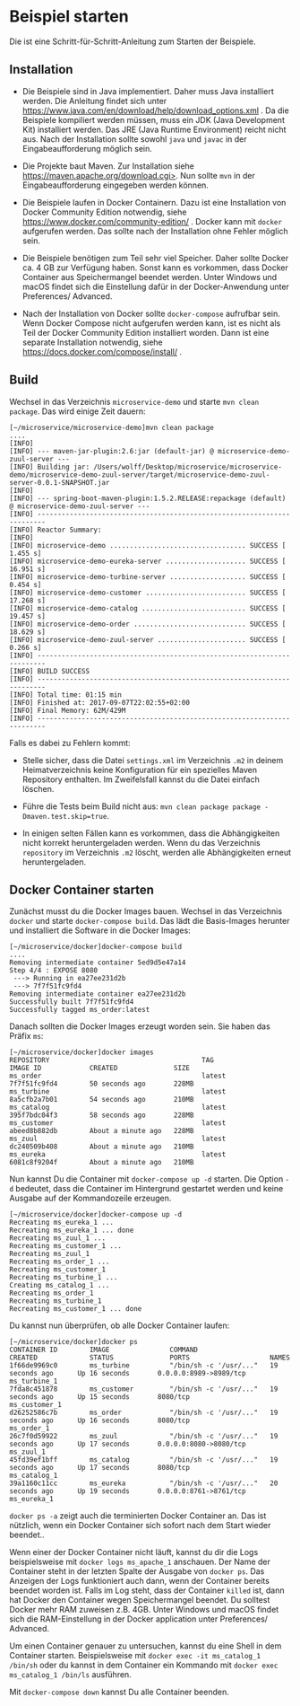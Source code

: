 # Beispiel starten

Die ist eine Schritt-für-Schritt-Anleitung zum Starten der Beispiele.

## Installation

* Die Beispiele sind in Java implementiert. Daher muss Java
  installiert werden. Die Anleitung findet sich unter
  https://www.java.com/en/download/help/download_options.xml . Da die
  Beispiele kompiliert werden müssen, muss ein JDK (Java Development
  Kit) installiert werden. Das JRE (Java Runtime Environment) reicht
  nicht aus. Nach der Installation sollte sowohl `java` und `javac` in
  der Eingabeaufforderung möglich sein.

* Die Projekte baut Maven. Zur Installation siehe
  https://maven.apache.org/download.cgi>. Nun sollte `mvn` in der
  Eingabeaufforderung eingegeben werden können.

* Die Beispiele laufen in Docker Containern. Dazu ist eine
  Installation von Docker Community Edition notwendig, siehe
  https://www.docker.com/community-edition/ . Docker kann mit
  `docker` aufgerufen werden. Das sollte nach der Installation ohne
  Fehler möglich sein.

* Die Beispiele benötigen zum Teil sehr viel Speicher. Daher sollte
  Docker ca. 4 GB zur Verfügung haben. Sonst kann es vorkommen, dass
  Docker Container aus Speichermangel beendet werden. Unter Windows
  und macOS findet sich die Einstellung dafür in der Docker-Anwendung
  unter Preferences/ Advanced.

* Nach der Installation von Docker sollte `docker-compose` aufrufbar
  sein. Wenn Docker Compose nicht aufgerufen werden kann, ist es nicht
  als Teil der Docker Community Edition installiert worden. Dann ist
  eine separate Installation notwendig, siehe
  https://docs.docker.com/compose/install/ .

## Build

Wechsel in das Verzeichnis `microservice-demo` und starte `mvn clean
package`. Das wird einige Zeit dauern:

```
[~/microservice/microservice-demo]mvn clean package
....
[INFO] 
[INFO] --- maven-jar-plugin:2.6:jar (default-jar) @ microservice-demo-zuul-server ---
[INFO] Building jar: /Users/wolff/Desktop/microservice/microservice-demo/microservice-demo-zuul-server/target/microservice-demo-zuul-server-0.0.1-SNAPSHOT.jar
[INFO] 
[INFO] --- spring-boot-maven-plugin:1.5.2.RELEASE:repackage (default) @ microservice-demo-zuul-server ---
[INFO] ------------------------------------------------------------------------
[INFO] Reactor Summary:
[INFO] 
[INFO] microservice-demo .................................. SUCCESS [  1.455 s]
[INFO] microservice-demo-eureka-server .................... SUCCESS [ 16.951 s]
[INFO] microservice-demo-turbine-server ................... SUCCESS [  0.454 s]
[INFO] microservice-demo-customer ......................... SUCCESS [ 17.268 s]
[INFO] microservice-demo-catalog .......................... SUCCESS [ 19.457 s]
[INFO] microservice-demo-order ............................ SUCCESS [ 18.629 s]
[INFO] microservice-demo-zuul-server ...................... SUCCESS [  0.266 s]
[INFO] ------------------------------------------------------------------------
[INFO] BUILD SUCCESS
[INFO] ------------------------------------------------------------------------
[INFO] Total time: 01:15 min
[INFO] Finished at: 2017-09-07T22:02:55+02:00
[INFO] Final Memory: 62M/429M
[INFO] ------------------------------------------------------------------------
```

Falls es dabei zu Fehlern kommt:

* Stelle sicher, dass die Datei `settings.xml` im Verzeichnis  `.m2`
in deinem Heimatverzeichnis keine Konfiguration für ein spezielles
Maven Repository enthalten. Im Zweifelsfall kannst du die Datei
einfach löschen.

* Führe die Tests beim Build nicht aus: `mvn clean package package
  -Dmaven.test.skip=true`.

* In einigen selten Fällen kann es vorkommen, dass die Abhängigkeiten
  nicht korrekt heruntergeladen werden. Wenn du das Verzeichnis
  `repository` im Verzeichnis `.m2` löscht, werden alle Abhängigkeiten
  erneut heruntergeladen.

## Docker Container starten

Zunächst musst du die Docker Images bauen. Wechsel in das Verzeichnis 
`docker` und starte `docker-compose build`. Das lädt die Basis-Images
herunter und installiert die Software in die Docker Images:

```
[~/microservice/docker]docker-compose build 
....
Removing intermediate container 5ed9d5e47a14
Step 4/4 : EXPOSE 8080
 ---> Running in ea27ee231d2b
 ---> 7f7f51fc9fd4
Removing intermediate container ea27ee231d2b
Successfully built 7f7f51fc9fd4
Successfully tagged ms_order:latest
```

Danach sollten die Docker Images erzeugt worden sein. Sie haben das
Präfix `ms`:

```
[~/microservice/docker]docker images
REPOSITORY                                      TAG                 IMAGE ID            CREATED              SIZE
ms_order                                        latest              7f7f51fc9fd4        50 seconds ago       228MB
ms_turbine                                      latest              8a5cfb2a7b01        54 seconds ago       210MB
ms_catalog                                      latest              395f7bdc04f3        58 seconds ago       228MB
ms_customer                                     latest              abeed8b882db        About a minute ago   228MB
ms_zuul                                         latest              dc240509b408        About a minute ago   210MB
ms_eureka                                       latest              6081c8f9204f        About a minute ago   210MB
```

Nun kannst Du die Container mit `docker-compose up -d` starten. Die
Option `-d` bedeutet, dass die Container im Hintergrund gestartet
werden und keine Ausgabe auf der Kommandozeile erzeugen.

```
[~/microservice/docker]docker-compose up -d
Recreating ms_eureka_1 ... 
Recreating ms_eureka_1 ... done
Recreating ms_zuul_1 ... 
Recreating ms_customer_1 ... 
Recreating ms_zuul_1
Recreating ms_order_1 ... 
Recreating ms_customer_1
Recreating ms_turbine_1 ... 
Creating ms_catalog_1 ... 
Recreating ms_order_1
Recreating ms_turbine_1
Recreating ms_customer_1 ... done
```

Du kannst nun überprüfen, ob alle Docker Container laufen:

```
[~/microservice/docker]docker ps
CONTAINER ID        IMAGE               COMMAND                  CREATED             STATUS              PORTS                    NAMES
1f66de9969c0        ms_turbine          "/bin/sh -c '/usr/..."   19 seconds ago      Up 16 seconds       0.0.0.0:8989->8989/tcp   ms_turbine_1
7fda8c451878        ms_customer         "/bin/sh -c '/usr/..."   19 seconds ago      Up 15 seconds       8080/tcp                 ms_customer_1
d26252586c7b        ms_order            "/bin/sh -c '/usr/..."   19 seconds ago      Up 16 seconds       8080/tcp                 ms_order_1
26c7f0d59922        ms_zuul             "/bin/sh -c '/usr/..."   19 seconds ago      Up 17 seconds       0.0.0.0:8080->8080/tcp   ms_zuul_1
45fd39ef1bff        ms_catalog          "/bin/sh -c '/usr/..."   19 seconds ago      Up 17 seconds       8080/tcp                 ms_catalog_1
39a1160c11cc        ms_eureka           "/bin/sh -c '/usr/..."   20 seconds ago      Up 19 seconds       0.0.0.0:8761->8761/tcp   ms_eureka_1
```

`docker ps -a`  zeigt auch die terminierten Docker Container an. Das
ist nützlich, wenn ein Docker Container sich sofort nach dem Start
wieder beendet..

Wenn einer der Docker Container nicht läuft, kannst du dir die Logs
beispielsweise mit `docker logs ms_apache_1` anschauen. Der Name
der Container steht in der letzten Spalte der Ausgabe von `docker
ps`. Das Anzeigen der Logs funktioniert auch dann, wenn der Container
bereits beendet worden ist. Falls im Log steht, dass der Container
`killed` ist, dann hat Docker den Container wegen Speichermangel
beendet. Du solltest Docker mehr RAM zuweisen z.B. 4GB. Unter Windows
und macOS findet sich die RAM-Einstellung in der Docker application
unter Preferences/ Advanced.

Um einen Container genauer zu untersuchen, kannst du eine Shell in dem
Container starten. Beispielsweise mit `docker exec -it
ms_catalog_1 /bin/sh` oder du kannst in dem Container ein
Kommando mit `docker exec ms_catalog_1 /bin/ls` ausführen.

Mit `docker-compose down` kannst Du alle Container beenden.

